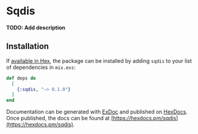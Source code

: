 # Sqdis

**TODO: Add description**

## Installation

If [available in Hex](https://hex.pm/docs/publish), the package can be installed
by adding `sqdis` to your list of dependencies in `mix.exs`:

```elixir
def deps do
  [
    {:sqdis, "~> 0.1.0"}
  ]
end
```

Documentation can be generated with [ExDoc](https://github.com/elixir-lang/ex_doc)
and published on [HexDocs](https://hexdocs.pm). Once published, the docs can
be found at [https://hexdocs.pm/sqdis](https://hexdocs.pm/sqdis).

